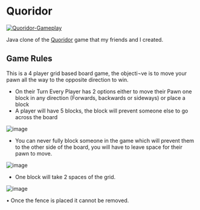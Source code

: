 # Quoridor


[![Quoridor-Gameplay](https://user-images.githubusercontent.com/25506296/126878967-4237714d-2f1a-4dc7-b6ae-41f049c6eb9a.gif)](https://youtu.be/AH9ERrlJgVs)




Java clone of the [Quoridor](https://en.wikipedia.org/wiki/Quoridor) game that my friends and I created.



## Game Rules

This is a 4 player grid based board game, the objecti¬ve is to move your pawn all the way to the opposite direction to win.

- On their Turn Every Player has 2 options either to move their Pawn one block in any direction (Forwards, backwards or sideways) or place a block
- A player will have 5 blocks, the block will prevent someone else to go across the board

![image](https://user-images.githubusercontent.com/25506296/126879480-235310cb-0e24-44b4-8680-0131684bc8ce.png)


- You can never fully block someone in the game which will prevent them to the other side of the board, you will have to leave space for their pawn to move.

![image](https://user-images.githubusercontent.com/25506296/126879484-53df7a57-8c65-466a-92ef-61ce86785c77.png)


-	One block will take 2 spaces of the  grid.

![image](https://user-images.githubusercontent.com/25506296/126879494-29739f97-3666-4591-bdd1-92c4c1dbf42c.png)


•	Once the fence is placed it cannot be removed.
